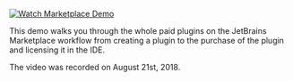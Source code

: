 [//]: # (title: Marketplace Video Demo)

[![Watch Marketplace Demo](vimeo_demo_preview.png)](https://vimeo.com/286071761 "Marketplace Demo - Click to Watch!")

This demo walks you through the whole paid plugins on the JetBrains Marketplace workflow from creating a plugin to the purchase of the plugin and licensing it in the IDE.

The video was recorded on August 21st, 2018.

